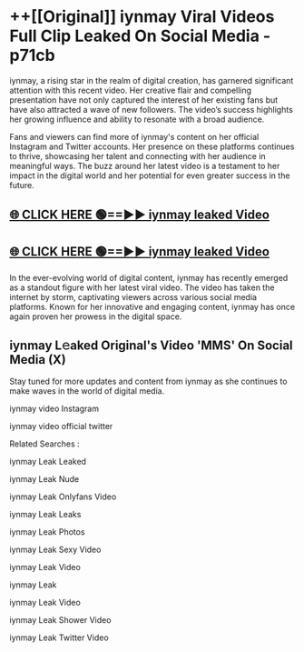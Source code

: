 # ++[[Original]] iynmay Viral Videos Full Clip Leaked On Social Media - p71cb<br>

iynmay, a rising star in the realm of digital creation, has garnered significant attention with this recent video. Her creative flair and compelling presentation have not only captured the interest of her existing fans but have also attracted a wave of new followers. The video’s success highlights her growing influence and ability to resonate with a broad audience.

Fans and viewers can find more of iynmay's content on her official Instagram and Twitter accounts. Her presence on these platforms continues to thrive, showcasing her talent and connecting with her audience in meaningful ways. The buzz around her latest video is a testament to her impact in the digital world and her potential for even greater success in the future.


## [🌐 CLICK HERE 🟢==►► iynmay leaked Video ](https://onlyclips.site?title=iynmay&ref=git)

## [🌐 CLICK HERE 🟢==►► iynmay leaked Video ](https://onlyclips.site?title=iynmay&ref=git)


In the ever-evolving world of digital content, iynmay has recently emerged as a standout figure with her latest viral video. The video has taken the internet by storm, captivating viewers across various social media platforms. Known for her innovative and engaging content, iynmay has once again proven her prowess in the digital space.



## iynmay L𝚎aked Original's Video 'MMS' On Social Media (X)


Stay tuned for more updates and content from iynmay as she continues to make waves in the world of digital media.

iynmay video Instagram

iynmay video official twitter


Related Searches :

iynmay Leak Leaked

iynmay Leak Nude

iynmay Leak Onlyfans Video

iynmay Leak Leaks

iynmay Leak Photos

iynmay Leak Sexy Video

iynmay Leak Video

iynmay Leak

iynmay Leak Video

iynmay Leak Shower Video

iynmay Leak Twitter Video

